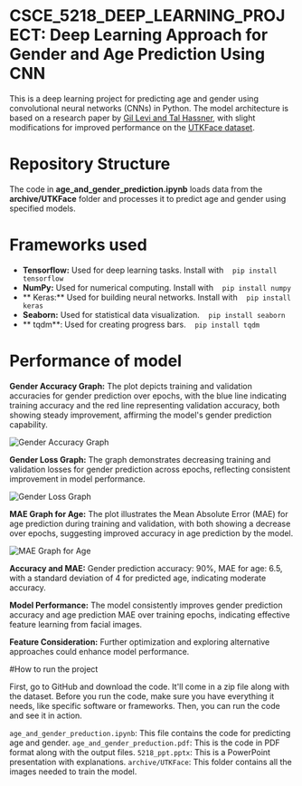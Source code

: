 # CSCE_5218_DEEP_LEARNING_PROJECT: Deep Learning Approach for Gender and Age Prediction Using CNN

This is a deep learning project for predicting age and gender using convolutional neural networks (CNNs) in Python. The model architecture is based on a research paper by [Gil Levi and Tal Hassner](https://talhassner.github.io/home/publication/2015_CVPR), with slight modifications for improved performance on the [UTKFace dataset](https://www.kaggle.com/datasets/jangedoo/utkface-new).

# Repository Structure

The code in **age_and_gender_prediction.ipynb** loads data from the **archive/UTKFace** folder and processes it to predict age and gender using specified models.


# Frameworks used

-   **Tensorflow:** Used for deep learning tasks. Install with &nbsp;&nbsp; `pip install tensorflow`
-   **NumPy:** Used for numerical computing. Install with &nbsp;&nbsp; `pip install numpy`
-  ** Keras:** Used for building neural networks. Install with &nbsp;&nbsp; `pip install keras`
-   **Seaborn:** Used for statistical data visualization. &nbsp;&nbsp; `pip install seaborn`
-  ** tqdm**: Used for creating progress bars. &nbsp;&nbsp; `pip install tqdm`

# Performance of model

**Gender Accuracy Graph:​** The plot depicts training and validation accuracies for gender prediction over epochs, with the blue line indicating training accuracy and the red line representing validation accuracy, both showing steady improvement, affirming the model's gender prediction capability.​

![Gender Accuracy Graph](https://github.com/vinay2132/CSCE_5218_DEEP_LEARNING_PROJECT/assets/63947925/fde2bbfa-2c08-4e68-ac21-f7664e987f50)


**Gender Loss Graph:​** The graph demonstrates decreasing training and validation losses for gender prediction across epochs, reflecting consistent improvement in model performance.​

![Gender Loss Graph](https://github.com/vinay2132/CSCE_5218_DEEP_LEARNING_PROJECT/assets/63947925/2acfef1d-cae8-4237-8e60-f0f10d124cb5)

**MAE Graph for Age:​** The plot illustrates the Mean Absolute Error (MAE) for age prediction during training and validation, with both showing a decrease over epochs, suggesting improved accuracy in age prediction by the model.​

![MAE Graph for Age](https://github.com/vinay2132/CSCE_5218_DEEP_LEARNING_PROJECT/assets/63947925/a4a38d7f-d50d-4538-9936-61b43b0fb77d)

**Accuracy and MAE:** Gender prediction accuracy: 90%, MAE for age: 6.5, with a standard deviation of 4 for predicted age, indicating moderate accuracy.​

**Model Performance:​** The model consistently improves gender prediction accuracy and age prediction MAE over training epochs, indicating effective feature learning from facial images.​

**Feature Consideration:** Further optimization and exploring alternative approaches could enhance model performance.​


#How to run the project

First, go to GitHub and download the code. It'll come in a zip file along with the dataset. Before you run the code, make sure you have everything it needs, like specific software or frameworks. Then, you can run the code and see it in action.

`age_and_gender_preduction.ipynb`: This file contains the code for predicting age and gender.
`age_and_gender_preduction.pdf`: This is the code in PDF format along with the output files.
`5218_ppt.pptx`: This is a PowerPoint presentation with explanations.
`archive/UTKFace`: This folder contains all the images needed to train the model.



